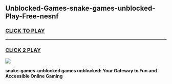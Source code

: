 
## Unblocked-Games-snake-games-unblocked-Play-Free-nesnf
<h3>
<a href="https://premium76.site?title=snake-games-unblocked&ref=23A">CLICK TO PLAY</a></h3>
<hr>

<h3>
<a href="https://premium76.site?title=snake-games-unblocked&ref=23A">CLICK 2 PLAY</a>
  
</h3>

<a href="https://premium76.site?title=snake-games-unblocked&ref=23A"><img src="https://clearcache.store/games.png"></a>


**snake-games-unblocked games unblocked: Your Gateway to Fun and Accessible Online Gaming**
